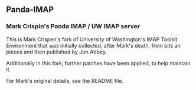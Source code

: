 ## Panda-IMAP

### Mark Crispin's Panda IMAP / UW IMAP server
This is Mark Crispen's fork of University of Washington's IMAP Toolkit Environment that was initially collected, after Mark's death, from bits an pieces and then published by Jon Abbey.

Additionally in this fork, further patches have been applied, to help maintain it.

For Mark's original details, see the README file.
